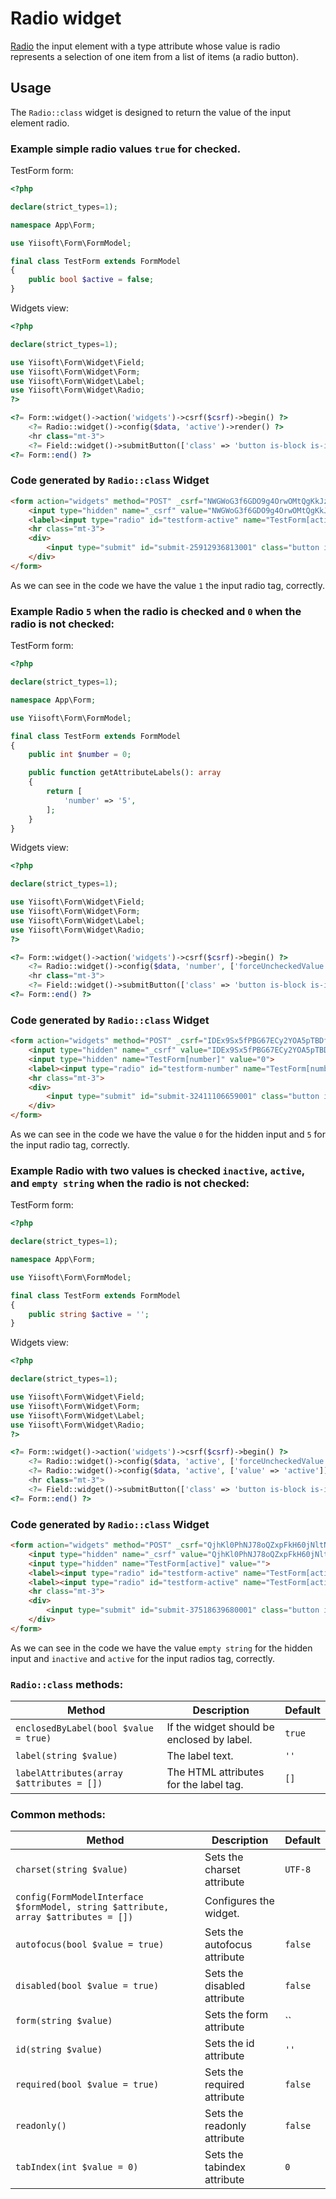 # Radio widget

[Radio](https://www.w3.org/TR/2012/WD-html-markup-20120329/input.radio.html) the input element with a type attribute whose value is radio represents a selection of one item from a list of items (a radio button).

## Usage

The `Radio::class` widget is designed to return the value of the input element radio.

### Example simple radio values `true` for checked.

TestForm form:

```php
<?php

declare(strict_types=1);

namespace App\Form;

use Yiisoft\Form\FormModel;

final class TestForm extends FormModel
{
    public bool $active = false;
}
```

Widgets view:

```php
<?php

declare(strict_types=1);

use Yiisoft\Form\Widget\Field;
use Yiisoft\Form\Widget\Form;
use Yiisoft\Form\Widget\Label;
use Yiisoft\Form\Widget\Radio;
?>

<?= Form::widget()->action('widgets')->csrf($csrf)->begin() ?>
    <?= Radio::widget()->config($data, 'active')->render() ?>
    <hr class="mt-3">
    <?= Field::widget()->submitButton(['class' => 'button is-block is-info is-fullwidth', 'value' => 'Save']); ?>
<?= Form::end() ?>
```

### Code generated by `Radio::class` Widget

```html
<form action="widgets" method="POST" _csrf="NWGWoG3f6GDO9g4OrwOMtQgKkJzJiWD3W-w1WJRZk7dCINrkQOevNvqnZT_EV-rYYGyhxbPHCZEJikQ-7hjXzg==">
    <input type="hidden" name="_csrf" value="NWGWoG3f6GDO9g4OrwOMtQgKkJzJiWD3W-w1WJRZk7dCINrkQOevNvqnZT_EV-rYYGyhxbPHCZEJikQ-7hjXzg==">
    <label><input type="radio" id="testform-active" name="TestForm[active]" value="1"> Active</label>
    <hr class="mt-3">
    <div>
        <input type="submit" id="submit-25912936813001" class="button is-block is-info is-fullwidth" name="submit-25912936813001" value="Save">
    </div>
</form>
```

As we can see in the code we have the value `1` the input radio tag, correctly.

### Example Radio `5` when the radio is checked and `0` when the radio is not checked:

TestForm form:

```php
<?php

declare(strict_types=1);

namespace App\Form;

use Yiisoft\Form\FormModel;

final class TestForm extends FormModel
{
    public int $number = 0;

    public function getAttributeLabels(): array
    {
        return [
            'number' => '5',
        ];
    }
}
```

Widgets view:

```php
<?php

declare(strict_types=1);

use Yiisoft\Form\Widget\Field;
use Yiisoft\Form\Widget\Form;
use Yiisoft\Form\Widget\Label;
use Yiisoft\Form\Widget\Radio;
?>

<?= Form::widget()->action('widgets')->csrf($csrf)->begin() ?>
    <?= Radio::widget()->config($data, 'number', ['forceUncheckedValue' => 0, 'value' => 5])->render() ?>
    <hr class="mt-3">
    <?= Field::widget()->submitButton(['class' => 'button is-block is-info is-fullwidth', 'value' => 'Save']); ?>
<?= Form::end() ?>
```

### Code generated by `Radio::class` Widget

```html
<form action="widgets" method="POST" _csrf="IDEx9Sx5fPBG67ECy2YOA5pTBDfOl9WVnivOQMzTsOpXcH2xAUE7pnK62jOgMmhu8jU1brTZvPPMTb8mtpL0kw==">
    <input type="hidden" name="_csrf" value="IDEx9Sx5fPBG67ECy2YOA5pTBDfOl9WVnivOQMzTsOpXcH2xAUE7pnK62jOgMmhu8jU1brTZvPPMTb8mtpL0kw==">
    <input type="hidden" name="TestForm[number]" value="0">
    <label><input type="radio" id="testform-number" name="TestForm[number]" value="5"> 5</label>
    <hr class="mt-3">
    <div>
        <input type="submit" id="submit-32411106659001" class="button is-block is-info is-fullwidth" name="submit-32411106659001" value="Save">
    </div>
</form>
```

As we can see in the code we have the value `0` for the hidden input and `5` for the input radio tag, correctly.

### Example Radio with two values is checked `inactive`, `active`, and `empty string` when the radio is not checked:

TestForm form:

```php
<?php

declare(strict_types=1);

namespace App\Form;

use Yiisoft\Form\FormModel;

final class TestForm extends FormModel
{
    public string $active = '';
}
```

Widgets view:

```php
<?php

declare(strict_types=1);

use Yiisoft\Form\Widget\Field;
use Yiisoft\Form\Widget\Form;
use Yiisoft\Form\Widget\Label;
use Yiisoft\Form\Widget\Radio;
?>

<?= Form::widget()->action('widgets')->csrf($csrf)->begin() ?>
    <?= Radio::widget()->config($data, 'active', ['forceUncheckedValue' => '', 'value' => 'inactive'])->label('inactive')->render() ?>
    <?= Radio::widget()->config($data, 'active', ['value' => 'active'])->render() ?>
    <hr class="mt-3">
    <?= Field::widget()->submitButton(['class' => 'button is-block is-info is-fullwidth', 'value' => 'Save']); ?>
<?= Form::end() ?>
```

### Code generated by `Radio::class` Widget

```html
<form action="widgets" method="POST" _csrf="QjhKl0PhNJ78oQZxpFkH60jNltN__N718QO3rghokbA1eQbTbtlzyMjwbUDPDWGGIKunigWyt5OjZcbIcinVyQ==">
    <input type="hidden" name="_csrf" value="QjhKl0PhNJ78oQZxpFkH60jNltN__N718QO3rghokbA1eQbTbtlzyMjwbUDPDWGGIKunigWyt5OjZcbIcinVyQ==">
    <input type="hidden" name="TestForm[active]" value="">
    <label><input type="radio" id="testform-active" name="TestForm[active]" value="inactive"> inactive</label>
    <label><input type="radio" id="testform-active" name="TestForm[active]" value="active"> Active</label>
    <hr class="mt-3">
    <div>
        <input type="submit" id="submit-37518639680001" class="button is-block is-info is-fullwidth" name="submit-37518639680001" value="Save">
    </div>
</form>
```

As we can see in the code we have the value `empty string` for the hidden input and `inactive` and `active` for the input radios tag, correctly. 

### `Radio::class` methods: 

Method | Description | Default
-------|-------------|---------
`enclosedByLabel(bool $value = true)` | If the widget should be enclosed by label. | `true`
`label(string $value)` | The label text. | `''`
`labelAttributes(array $attributes = [])` | The HTML attributes for the label tag. | `[]`

### Common methods:

Method | Description | Default
-------|-------------|---------
`charset(string $value)` | Sets the charset attribute | `UTF-8`
`config(FormModelInterface $formModel, string $attribute, array $attributes = [])` | Configures the widget. |
`autofocus(bool $value = true)` | Sets the autofocus attribute | `false`
`disabled(bool $value = true)` | Sets the disabled attribute | `false`
`form(string $value)` | Sets the form attribute | ``
`id(string $value)` | Sets the id attribute | `''`
`required(bool $value = true)` | Sets the required attribute | `false`
`readonly()` | Sets the readonly attribute | `false`
`tabIndex(int $value = 0)` | Sets the tabindex attribute | `0`

